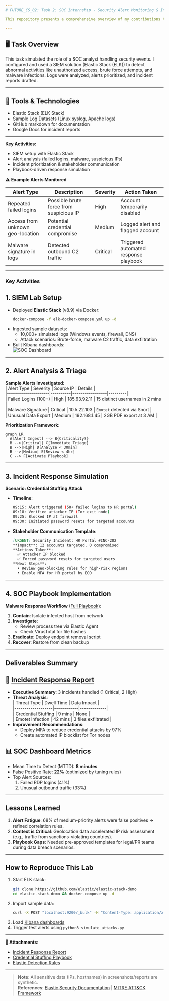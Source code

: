 ```yaml
---
# FUTURE_CS_02: Task 2: SOC Internship - Security Alert Monitoring & Incident Response Simulation

This repository presents a comprehensive overview of my contributions to Task 2 of my cybersecurity internship, focused on gaining practical experience in threat detection, alert triage, and incident response workflows using SIEM tools and realistic simulated data.

---
```


## **🖥️ Task Overview**
This task simulated the role of a SOC analyst handling security events. I configured and used a SIEM solution (Elastic Stack (ELK)) to detect abnormal activities like unauthorized access, brute force attempts, and malware infections. Logs were analyzed, alerts prioritized, and incident reports drafted.

---

## 🧰 Tools & Technologies

- Elastic Stack (ELK Stack)
- Sample Log Datasets (Linux syslog, Apache logs)
- GitHub markdown for documentation
- Google Docs for incident reports

---

**Key Activities:**  
- SIEM setup with Elastic Stack  
- Alert analysis (failed logins, malware, suspicious IPs)  
- Incident prioritization & stakeholder communication  
- Playbook-driven response simulation


⚠️ **Example Alerts Monitored**

| Alert Type	                     | Description	                           | Severity           | Action Taken                         |
|----------------------------------|-----------------------------------------|--------------------|--------------------------------------|
| Repeated failed logins           | Possible brute force from suspicious IP |	High	            | Account temporarily disabled         |
| Access from unknown geo-location | Potential credential compromise         |	Medium	          |Logged alert and flagged account      |
| Malware signature in logs	       | Detected outbound C2 traffic	           | Critical     	    |Triggered automated response playbook |


---

### **Key Activities**  

## 1. **SIEM Lab Setup**  
- Deployed **Elastic Stack** (v8.9) via Docker:  
  ```bash 
  docker-compose -f elk-docker-compose.yml up -d
  ```
- Ingested sample datasets:  
  - 10,000+ simulated logs (Windows events, firewall, DNS)  
  - Attack scenarios: Brute-force, malware C2 traffic, data exfiltration  
- Built Kibana dashboards:  
  ![SOC Dashboard](screenshots/kibana_dashboard.png)  

---

## 2. **Alert Analysis & Triage**  
**Sample Alerts Investigated:**  
| Alert Type          | Severity | Source IP       | Details |  
|---------------------|----------|-----------------|---------|  
| Failed Logins (100+) | High     | 185.63.92.11   | 15 distinct usernames in 2 mins |  
| Malware Signature   | Critical | 10.5.22.103    | `Emotet` detected via Snort |  
| Unusual Data Export | Medium   | 192.168.1.45   | 2GB PDF export at 3 AM |  

**Prioritization Framework:**  
```mermaid
graph LR
  A[Alert Ingest] --> B{Criticality?}
  B -->|Critical| C[Immediate Triage]
  B -->|High| D[Analyze < 30min]
  B -->|Medium| E[Review < 4hr]
  C --> F[Activate Playbook]
```

---

## 3. **Incident Response Simulation**  
**Scenario: Credential Stuffing Attack**  
- **Timeline**:  
  ```bash
  09:15: Alert triggered (50+ failed logins to HR portal)  
  09:18: Verified attacker IP (Tor exit node)  
  09:25: Blocked IP at firewall  
  09:30: Initiated password resets for targeted accounts  
  ```
- **Stakeholder Communication Template**:  
  ```markdown
  [URGENT] Security Incident: HR Portal #INC-202  
  **Impact**: 12 accounts targeted, 0 compromised  
  **Actions Taken**:  
    ✅ Attacker IP blocked  
    ✅ Forced password resets for targeted users  
  **Next Steps**:  
    • Review geo-blocking rules for high-risk regions  
    • Enable MFA for HR portal by EOD  
  ```

---

## 4. **SOC Playbook Implementation**  
**Malware Response Workflow** ([Full Playbook](playbooks/malware_outbreak_playbook.md)):  
1. **Contain**: Isolate infected host from network  
2. **Investigate**:  
   - Review process tree via Elastic Agent  
   - Check VirusTotal for file hashes  
3. **Eradicate**: Deploy endpoint removal script  
4. **Recover**: Restore from clean backup  

---

## **Deliverables Summary**  

## 📄 [Incident Response Report](reports/incident_response_simulation.pdf)  
- **Executive Summary**: 3 incidents handled (1 Critical, 2 High)  
- **Threat Analysis**:  
  | Threat Type       | Dwell Time | Data Impact |  
  |-------------------|------------|-------------|  
  | Credential Stuffing | 9 mins     | None        |  
  | Emotet Infection  | 42 mins    | 3 files exfiltrated |  
- **Improvement Recommendations**:  
  - Deploy MFA to reduce credential attacks by 97%  
  - Create automated IP blocklist for Tor nodes  

## 📊 **SOC Dashboard Metrics**  
- Mean Time to Detect (MTTD): **8 minutes**  
- False Positive Rate: **22%** (optimized by tuning rules)  
- Top Alert Sources:  
  1. Failed RDP logins (41%)  
  2. Unusual outbound traffic (33%)  

---

## **Lessons Learned**  
1. **Alert Fatigue**: 68% of medium-priority alerts were false positives → refined correlation rules.  
2. **Context is Critical**: Geolocation data accelerated IP risk assessment (e.g., traffic from sanctions-violating countries).  
3. **Playbook Gaps**: Needed pre-approved templates for legal/PR teams during data breach scenarios.  

---

## **How to Reproduce This Lab**  
1. Start ELK stack:  
   ```bash 
   git clone https://github.com/elastic/elastic-stack-demo 
   cd elastic-stack-demo && docker-compose up -d
   ```
2. Import sample data:  
   ```bash 
   curl -X POST "localhost:9200/_bulk" -H "Content-Type: application/x-ndjson" --data-binary @sample_data/brute_force_logs.json
   ```
3. Load [Kibana dashboards](elk_config/kibana_dashboards/soc_overview.ndjson)  
4. Trigger test alerts using `python3 simulate_attacks.py`  

---

**🔗 Attachments**:  
- [Incident Response Report](reports/incident_response_simulation.pdf)  
- [Credential Stuffing Playbook](playbooks/credential_storm_playbook.md)  
- [Elastic Detection Rules](elk_config/alert_rules.ndjson)  

--- 

> **Note**: All sensitive data (IPs, hostnames) in screenshots/reports are synthetic.  
> **References**: [Elastic Security Documentation](https://www.elastic.co/security) | [MITRE ATT&CK Framework](https://attack.mitre.org/)
